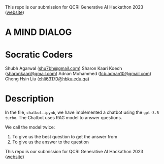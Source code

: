 This repo is our submission for QCRI Generative AI Hackathon 2023 ([website](https://genai23.qcri.org))


A MIND DIALOG
====

Socratic Coders
==
Shubh Agarwal (shu7bh@gmail.com)
Sharon Kaari Koech (sharonkaari@gmail.com)
Adnan Mohammed  (fcb.adnan10@gmail.com)
Cheng Hsin Liu (chli63170@hbku.edu.qa)

Description
==

In the file, `chatbot.ipynb`, we have implemented a chatbot using the `gpt-3.5 turbo`. The Chatbot uses RAG model to answer questions.

We call the model twice:
1. To give us the best question to get the answer from
2. To give us the answer to the question

This repo is our submission for QCRI Generative AI Hackathon 2023 ([website](https://genai23.qcri.org))
